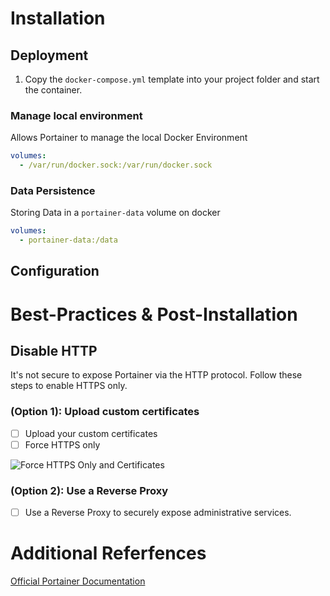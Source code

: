 # Installation

## Deployment

1. Copy the `docker-compose.yml` template into your project folder and start the container.

### Manage local environment

Allows Portainer to manage the local Docker Environment

```yaml
volumes:
  - /var/run/docker.sock:/var/run/docker.sock
```

### Data Persistence

Storing Data in a `portainer-data` volume on docker

```yaml
volumes:
  - portainer-data:/data
```

## Configuration

# Best-Practices & Post-Installation

## Disable HTTP

It's not secure to expose Portainer via the HTTP protocol. Follow these steps to enable HTTPS only.

### (Option 1): Upload custom certificates

- [ ] Upload your custom certificates
- [ ] Force HTTPS only

![Force HTTPS Only and Certificates](https://imagedelivery.net/yG07CmQlapjZ95zez0HJMA/5cf8fa46-d548-4f0b-570e-0caf8ee6d700/medium)

### (Option 2): Use a Reverse Proxy

- [ ] Use a Reverse Proxy to securely expose administrative services.

# Additional Referfences

[Official Portainer Documentation](https://docs.portainer.io/)
